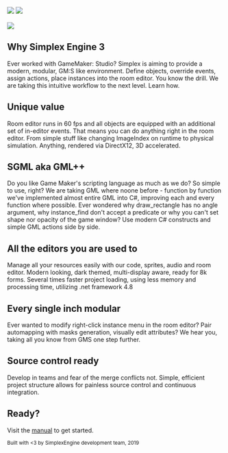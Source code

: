 <img src="https://img.shields.io/badge/version-3.0%20 RC0-brightgreen.svg"> <img src="https://img.shields.io/shippable/5444c5ecb904a4b21567b0ff.svg">
<br><br>
<img src="https://www.stagl.cz/imageHosting/simplex/s7.png"/>

## Why Simplex Engine 3
Ever worked with GameMaker: Studio? Simplex is aiming to provide a modern, modular, GM:S like environment. Define objects, override events, assign actions, place instances into the room editor. You know the drill. We are taking this intuitive workflow to the next level. Learn how. 

## Unique value
Room editor runs in 60 fps and all objects are equipped with an additional set of in-editor events. That means you can do anything right in the room editor. From simple stuff like changing ImageIndex on runtime to physical simulation. Anything, rendered via DirectX12, 3D accelerated.

## SGML aka GML++
Do you like Game Maker's scripting language as much as we do? So simple to use, right? We are taking GML where noone before - function by function we've implemented almost entire GML into C#, improving each and every function where possible. Ever wondered why draw_rectangle has no angle argument, why instance_find don't accept a predicate or why you can't set shape nor opacity of the game window? Use modern C# constructs and simple GML actions side by side.

## All the editors you are used to
Manage all your resources easily with our code, sprites, audio and room editor. Modern looking, dark themed, multi-display aware, ready for 8k forms. Several times faster project loading, using less memory and processing time, utilizing .net framework 4.8

## Every single inch modular
Ever wanted to modify right-click instance menu in the room editor? Pair automapping with masks generation, visually edit attributes? We hear you, taking all you know from GMS one step further. 

## Source control ready 
Develop in teams and fear of the merge conflicts not. Simple, efficient project structure allows for painless source control and continuous integration. 

## Ready?
Visit the [manual](https://github.com/lofcz/SimplexRpgEngine/wiki) to get started. 


<sub>Built with <3 by SimplexEngine development team, 2019</sub>
